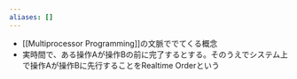 ```yaml
---
aliases: []
---
```

- [[Multiprocessor Programming]]の文脈ででてくる概念
- 実時間で、ある操作Aが操作Bの前に完了するとする。そのうえでシステム上で操作Aが操作Bに先行することをRealtime Orderという